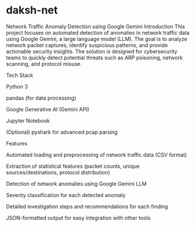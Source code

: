 # daksh-net
Network Traffic Anomaly Detection using Google Gemini
Introduction
This project focuses on automated detection of anomalies in network traffic data using Google Gemini, a large language model (LLM). The goal is to analyze network packet captures, identify suspicious patterns, and provide actionable security insights. The solution is designed for cybersecurity teams to quickly detect potential threats such as ARP poisoning, network scanning, and protocol misuse.

Tech Stack

Python 3

pandas (for data processing)

Google Generative AI (Gemini API)

Jupyter Notebook

(Optional) pyshark for advanced pcap parsing

Features

Automated loading and preprocessing of network traffic data (CSV format)

Extraction of statistical features (packet counts, unique sources/destinations, protocol distribution)

Detection of network anomalies using Google Gemini LLM

Severity classification for each detected anomaly

Detailed investigation steps and recommendations for each finding

JSON-formatted output for easy integration with other tools
